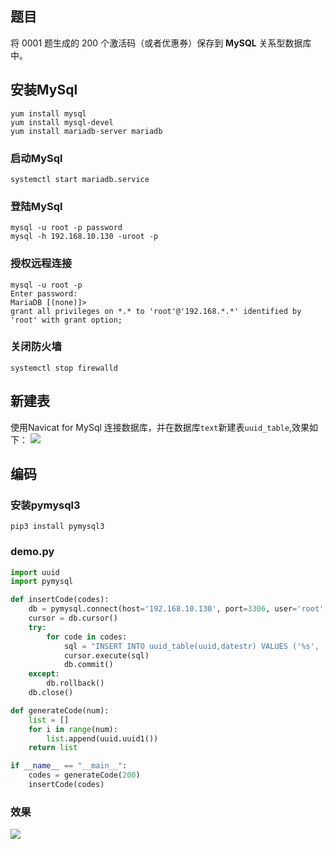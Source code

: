 ## 题目
将 0001 题生成的 200 个激活码（或者优惠券）保存到 **MySQL** 关系型数据库中。

## 安装MySql
```
yum install mysql
yum install mysql-devel
yum install mariadb-server mariadb
```
### 启动MySql
```
systemctl start mariadb.service
```
### 登陆MySql
```
mysql -u root -p password
mysql -h 192.168.10.130 -uroot -p
```
### 授权远程连接
```
mysql -u root -p
Enter password:
MariaDB [(none)]>
grant all privileges on *.* to 'root'@'192.168.*.*' identified by 'root' with grant option;
```
### 关闭防火墙
```
systemctl stop firewalld
```
## 新建表
使用Navicat for MySql 连接数据库，并在数据库`text`新建表`uuid_table`,效果如下：
![](http://oqdzx28cd.bkt.clouddn.com/18-1-9/21750120.jpg)

## 编码
### 安装pymysql3
```
pip3 install pymysql3
```
### demo.py
```Python
import uuid
import pymysql

def insertCode(codes):
	db = pymysql.connect(host='192.168.10.130', port=3306, user='root', passwd='123456',db='test')
	cursor = db.cursor()
	try:
		for code in codes:
			sql = "INSERT INTO uuid_table(uuid,datestr) VALUES ('%s', '%s')" % (code, '20180109')
			cursor.execute(sql)
			db.commit()
	except:
		db.rollback()
	db.close()

def generateCode(num):
	list = []
	for i in range(num):
		list.append(uuid.uuid1())
	return list

if __name__ == "__main__":
	codes = generateCode(200)
	insertCode(codes)
```
### 效果
![](http://oqdzx28cd.bkt.clouddn.com/18-1-9/95571570.jpg)
